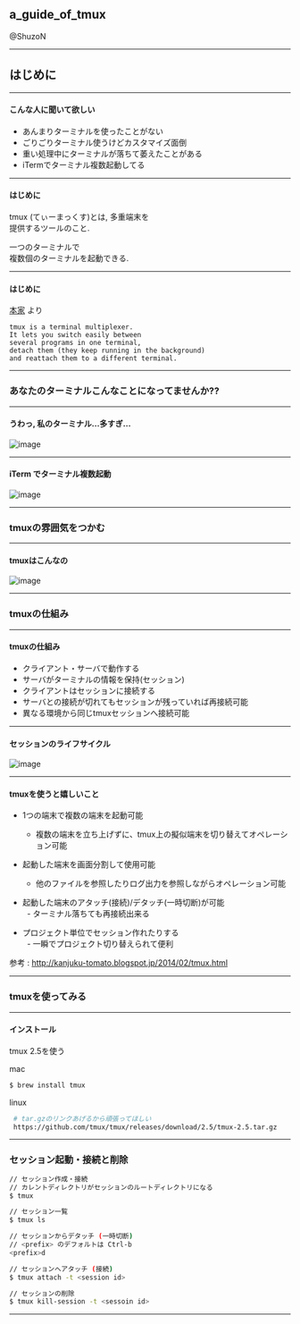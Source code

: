 ## a_guide_of_tmux

@ShuzoN

---

## はじめに

---

#### こんな人に聞いて欲しい

 * あんまりターミナルを使ったことがない
 * ごりごりターミナル使うけどカスタマイズ面倒
 * 重い処理中にターミナルが落ちて萎えたことがある
 * iTermでターミナル複数起動してる
 
---

#### はじめに

tmux (てぃーまっくす)とは, 多重端末を  
提供するツールのこと.

一つのターミナルで  
複数個のターミナルを起動できる. 

---

#### はじめに

[本家](https://github.com/tmux/tmux/wiki) より

```
tmux is a terminal multiplexer.   
It lets you switch easily between   
several programs in one terminal,   
detach them (they keep running in the background)   
and reattach them to a different terminal. 
```

---

### あなたのターミナルこんなことになってませんか??

---
#### うわっ, 私のターミナル...多すぎ...


![image](https://user-images.githubusercontent.com/5877377/27993187-522a0218-64df-11e7-8e8c-8dc76e53ecbf.png)


---
#### iTerm でターミナル複数起動
![image](https://user-images.githubusercontent.com/5877377/27993244-34c03ee8-64e1-11e7-9a40-db3c98053896.png)


---

### tmuxの雰囲気をつかむ

---

#### tmuxはこんなの
![image](https://user-images.githubusercontent.com/5877377/27993212-466591b2-64e0-11e7-9075-3abfd355a32f.png)

---

### tmuxの仕組み

---

#### tmuxの仕組み

 - クライアント・サーバで動作する  
 - サーバがターミナルの情報を保持(セッション)  
 - クライアントはセッションに接続する  
 - サーバとの接続が切れてもセッションが残っていれば再接続可能  
 - 異なる環境から同じtmuxセッションへ接続可能  

---

#### セッションのライフサイクル

![image](https://user-images.githubusercontent.com/5877377/27993539-b93f2fb6-64e7-11e7-99ab-e40dafb50f04.png)

---

#### tmuxを使うと嬉しいこと

 * 1つの端末で複数の端末を起動可能
   - 複数の端末を立ち上げずに、tmux上の擬似端末を切り替えてオペレーション可能
  
 * 起動した端末を画面分割して使用可能
   - 他のファイルを参照したりログ出力を参照しながらオペレーション可能
   
 * 起動した端末のアタッチ(接続)/デタッチ(一時切断)が可能  
   - ターミナル落ちても再接続出来る
   
 * プロジェクト単位でセッション作れたりする  
   - 一瞬でプロジェクト切り替えられて便利

参考 : http://kanjuku-tomato.blogspot.jp/2014/02/tmux.html

---

### tmuxを使ってみる

---

#### インストール

tmux 2.5を使う

mac 

```sh
$ brew install tmux
```

linux

```sh
 # tar.gzのリンクあげるから頑張ってほしい
 https://github.com/tmux/tmux/releases/download/2.5/tmux-2.5.tar.gz
```
---

### セッション起動・接続と削除

```sh
// セッション作成・接続
// カレントディレクトリがセッションのルートディレクトリになる
$ tmux 

// セッション一覧
$ tmux ls

// セッションからデタッチ (一時切断)
// <prefix> のデフォルトは Ctrl-b
<prefix>d

// セッションへアタッチ (接続)
$ tmux attach -t <session id>

// セッションの削除
$ tmux kill-session -t <sessoin id>
```

---
